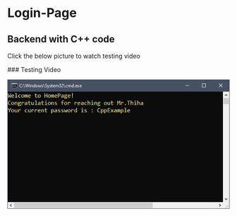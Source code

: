 # Login-Page

## Backend with C++ code

<p> Click the below picture to watch testing video </p>
### Testing Video

[![](https://github.com/Thiha112/Login-Page/blob/main/czvdafdafd.PNG)](https://www.youtube.com/watch?v=szxY46TGvZw)
